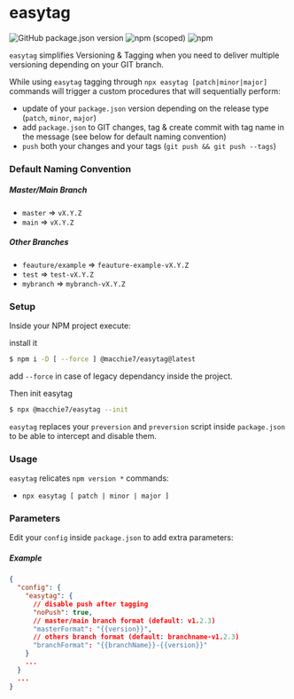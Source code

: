 # easytag
####

![GitHub package.json version](https://img.shields.io/github/package-json/v/macchie/easytag?style=for-the-badge) ![npm (scoped)](https://img.shields.io/npm/v/@macchie7/easytag?style=for-the-badge) ![npm](https://img.shields.io/npm/dw/@macchie7/easytag?style=for-the-badge)


`easytag` simplifies Versioning & Tagging when you need to deliver multiple versioning depending on your GIT branch.

While using `easytag` tagging through `npx easytag [patch|minor|major]` commands will trigger a custom procedures that will sequentially perform:

- update of your `package.json` version depending on the release type (`patch`, `minor`, `major`)
- add `package.json` to GIT changes, tag & create commit with tag name in the message (see below for default naming convention)
- `push` both your changes and your tags (`git push && git push --tags`)

### Default Naming Convention
##### Master/Main Branch

- `master` => `vX.Y.Z`
- `main` => `vX.Y.Z`

##### Other Branches

- `feauture/example` => `feauture-example-vX.Y.Z`
- `test` => `test-vX.Y.Z`
- `mybranch` => `mybranch-vX.Y.Z`

### Setup

Inside your NPM project execute:

install it

```bash
$ npm i -D [ --force ] @macchie7/easytag@latest
```
add `--force` in case of legacy dependancy inside the project.

Then init easytag

```bash
$ npx @macchie7/easytag --init
```

`easytag` replaces your `preversion` and `preversion` script inside `package.json` to be able to intercept and disable them.

### Usage

`easytag` relicates `npm version *` commands:

- `npx easytag [ patch | minor | major ]`

### Parameters

Edit your `config` inside `package.json` to add extra parameters:

##### Example

```json
{
  "config": {
    "easytag": {
      // disable push after tagging
      "noPush": true,
      // master/main branch format (default: v1.2.3)
      "masterFormat": "{{version}}",
      // others branch format (default: branchname-v1.2.3)
      "branchFormat": "{{branchName}}-{{version}}"
    }
    ...
  }
  ...
}
```

